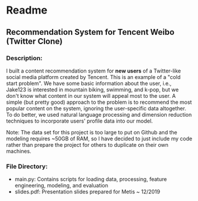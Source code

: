 # Readme
## Recommendation System for Tencent Weibo (Twitter Clone)

### Description: 
I built a content recommendation system for **new users** of a Twitter-like social media platform created by Tencent. This is an example of a "cold start problem". We have some basic information about the user, i.e., Jake123 is interested in mountain biking, swimming, and k-pop, but we don't know what content in our system will appeal most to the user. A simple (but pretty good) approach to the problem is to recommend the most popular content on the system, ignoring the user-specific data altogether. To do better, we used natural language processing and dimension reduction techniques to incorporate users' profile data into our model.

Note: The data set for this project is too large to put on Github and the modeling requires ~50GB of RAM, so I have decided to just include my code rather than prepare the project for others to duplicate on their own machines. 

### File Directory:
- main.py: Contains scripts for loading data, processing, feature engineering, modeling, and evaluation
- slides.pdf: Presentation slides prepared for Metis ~ 12/2019
